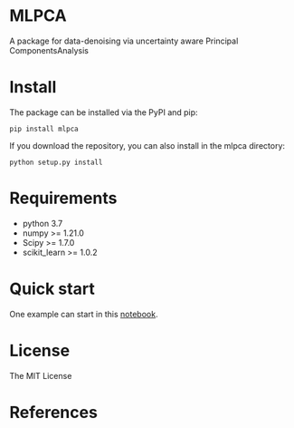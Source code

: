 # MLPCA
A package for data-denoising via uncertainty aware Principal ComponentsAnalysis
# Install
The package can be installed via the PyPI and pip:
```
pip install mlpca
```
If you download the repository, you can also install in the mlpca directory:
```
python setup.py install
```
# Requirements
- python 3.7
- numpy >= 1.21.0
- Scipy >= 1.7.0
- scikit_learn >= 1.0.2
# Quick start
One example can start in this [notebook](https://github.com/pengchen1019/MLPCA/blob/main/tests/test_mlpca.ipynb).
# License
The MIT License
# References
